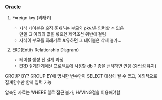 ### Oracle
1. Foreign key (외래키)
   - 자식 테이블은 오직 존재하는 부모의 pk만을 입력할 수 있음 \
   만일 그 이외의 값을 넣으면 제약조건 위반에 걸림
   - 자식이 부모를 외래키로 보유하면 그 테이블은 삭제 불가...

2. ERD(Entity Relationship Diagram)
   - 테이블 생성 전 설계 과정
   - ERD 설계단계에선 프로젝트에 사용할 db 기종을 선택하면 안됨 (중립성 유지)
  


  GROUP BY?
  GROUP BY에 명시한 변수만이 SELECT 대상이 될 수 있고, 예외적으로 집계함수만 함께 입력 가능

  압축된 자료는 WHERE 절로 접근 불가; HAVING절을 이용해야함
  